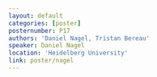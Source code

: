 ```yaml
---
layout: default
categories: [poster]
posternumber: P17
authors: 'Daniel Nagel, Tristan Bereau'
speaker: Daniel Nagel 
location: 'Heidelberg University'
link: poster/nagel
---
```


